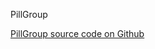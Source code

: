 PillGroup

[PillGroup source code on Github](https://github.com/Frojd/Frojd-Jewl/tree/develop/component-library/app/components/PillGroup)
